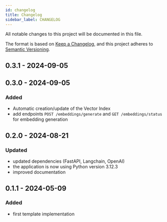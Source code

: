 ```yaml
---
id: changelog
title: Changelog
sidebar_label: CHANGELOG
---
```


<!--
WARNING: this file was automatically generated by Mia-Platform Doc Aggregator.
DO NOT MODIFY IT BY HAND.
Instead, modify the source file and run the aggregator to regenerate this file.
-->

All notable changes to this project will be documented in this file.

The format is based on [Keep a Changelog](https://keepachangelog.com/en/1.0.0/),
and this project adheres to [Semantic Versioning](https://semver.org/spec/v2.0.0.html).

## 0.3.1 - 2024-09-05

## 0.3.0 - 2024-09-05

### Added

- Automatic creation/update of the Vector Index
- add endpoints `POST /embeddings/generate` and `GET /embeddings/status` for embedding generation

## 0.2.0 - 2024-08-21

### Updated

- updated dependencies (FastAPI, Langchain, OpenAI)
- the application is now using Python version 3.12.3
- improved documentation

## 0.1.1 - 2024-05-09

### Added

- first template implementation
